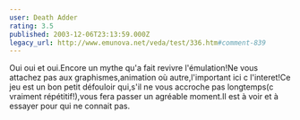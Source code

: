 ```yaml
---
user: Death Adder
rating: 3.5
published: 2003-12-06T23:13:59.000Z
legacy_url: http://www.emunova.net/veda/test/336.htm#comment-839
---
```

Oui oui et oui.Encore un mythe qu'a fait revivre l'émulation!Ne vous attachez pas aux graphismes,animation où autre,l'important ici c l'interet!Ce jeu est un bon petit défouloir qui,s'il ne vous accroche pas longtemps(c vraiment répétitif!),vous fera passer un agréable moment.Il est à voir et à essayer pour qui ne connait pas.